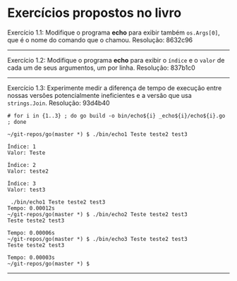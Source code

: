 # Exercícios propostos no livro

Exercício 1.1: Modifique o programa **echo** para exibir também `os.Args[0]`, que é o nome do comando que o chamou.
Resolução: 8632c96

---

Exercício 1.2: Modifique o programa **echo** para exibir o `índice` e o `valor` de cada um de seus argumentos, um por linha.
Resolução: 837b1c0

---

Exercício 1.3: Experimente medir a diferença de tempo de execução entre  nossas versões potencialmente ineficientes e a versão que usa `strings.Join`. 
Resolução: 93d4b40

```
# for i in {1..3} ; do go build -o bin/echo${i} _echo${i}/echo${i}.go ; done

~/git-repos/go(master *) $ ./bin/echo1 Teste teste2 test3

Índice: 1
Valor: Teste

Índice: 2
Valor: teste2

Índice: 3
Valor: test3

 ./bin/echo1 Teste teste2 test3
Tempo: 0.00012s
~/git-repos/go(master *) $ ./bin/echo2 Teste teste2 test3
Teste teste2 test3

Tempo: 0.00006s
~/git-repos/go(master *) $ ./bin/echo3 Teste teste2 test3
Teste teste2 test3

Tempo: 0.00003s
~/git-repos/go(master *) $ 
```

---
